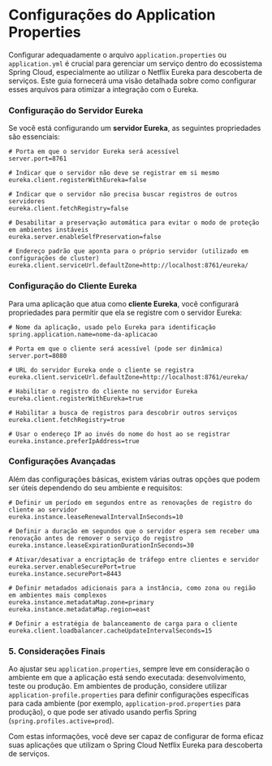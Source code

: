 # Configurações do Application Properties

Configurar adequadamente o arquivo `application.properties` ou `application.yml` é crucial para gerenciar um serviço dentro do ecossistema Spring Cloud, especialmente ao utilizar o Netflix Eureka para descoberta de serviços. Este guia fornecerá uma visão detalhada sobre como configurar esses arquivos para otimizar a integração com o Eureka.

### Configuração do Servidor Eureka

Se você está configurando um **servidor Eureka**, as seguintes propriedades são essenciais:

```properties
# Porta em que o servidor Eureka será acessível
server.port=8761

# Indicar que o servidor não deve se registrar em si mesmo
eureka.client.registerWithEureka=false

# Indicar que o servidor não precisa buscar registros de outros servidores
eureka.client.fetchRegistry=false

# Desabilitar a preservação automática para evitar o modo de proteção em ambientes instáveis
eureka.server.enableSelfPreservation=false

# Endereço padrão que aponta para o próprio servidor (utilizado em configurações de cluster)
eureka.client.serviceUrl.defaultZone=http://localhost:8761/eureka/
```

### Configuração do Cliente Eureka

Para uma aplicação que atua como **cliente Eureka**, você configurará propriedades para permitir que ela se registre com o servidor Eureka:

```properties
# Nome da aplicação, usado pelo Eureka para identificação
spring.application.name=nome-da-aplicacao

# Porta em que o cliente será acessível (pode ser dinâmica)
server.port=8080

# URL do servidor Eureka onde o cliente se registra
eureka.client.serviceUrl.defaultZone=http://localhost:8761/eureka/

# Habilitar o registro do cliente no servidor Eureka
eureka.client.registerWithEureka=true

# Habilitar a busca de registros para descobrir outros serviços
eureka.client.fetchRegistry=true

# Usar o endereço IP ao invés do nome do host ao se registrar
eureka.instance.preferIpAddress=true
```

### Configurações Avançadas

Além das configurações básicas, existem várias outras opções que podem ser úteis dependendo do seu ambiente e requisitos:

```properties
# Definir um período em segundos entre as renovações de registro do cliente ao servidor
eureka.instance.leaseRenewalIntervalInSeconds=10

# Definir a duração em segundos que o servidor espera sem receber uma renovação antes de remover o serviço do registro
eureka.instance.leaseExpirationDurationInSeconds=30

# Ativar/desativar a encriptação de tráfego entre clientes e servidor
eureka.server.enableSecurePort=true
eureka.instance.securePort=8443

# Definir metadados adicionais para a instância, como zona ou região em ambientes mais complexos
eureka.instance.metadataMap.zone=primary
eureka.instance.metadataMap.region=east

# Definir a estratégia de balanceamento de carga para o cliente
eureka.client.loadbalancer.cacheUpdateIntervalSeconds=15
```

### 5. Considerações Finais

Ao ajustar seu `application.properties`, sempre leve em consideração o ambiente em que a aplicação está sendo executada: desenvolvimento, teste ou produção. Em ambientes de produção, considere utilizar `application-profile.properties` para definir configurações específicas para cada ambiente (por exemplo, `application-prod.properties` para produção), o que pode ser ativado usando perfis Spring (`spring.profiles.active=prod`).

Com estas informações, você deve ser capaz de configurar de forma eficaz suas aplicações que utilizam o Spring Cloud Netflix Eureka para descoberta de serviços.